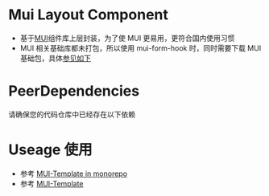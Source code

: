 # Mui Layout Component

- 基于[MUI](https://mui.com/)组件库上层封装，为了使 MUI 更易用，更符合国内使用习惯
- MUI 相关基础库都未打包，所以使用 mui-form-hook 时，同时需要下载 MUI 基础包，具体[参见如下](./readme.md#peerdependencies)

# PeerDependencies

请确保您的代码仓库中已经存在以下依赖

# Useage 使用

- 参考 [MUI-Template in monorepo](https://github.com/luoanb/mui-form/tree/main/apps/mui-template)
- 参考 [MUI-Template](https://github.com/luoanb/mui-template)

